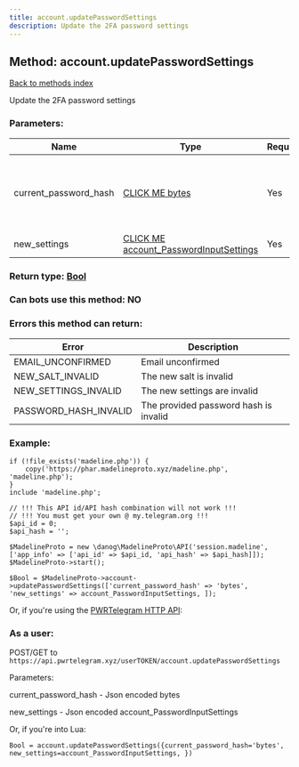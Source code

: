 ```yaml
---
title: account.updatePasswordSettings
description: Update the 2FA password settings
---
```

## Method: account.updatePasswordSettings  
[Back to methods index](index.md)


Update the 2FA password settings

### Parameters:

| Name     |    Type       | Required | Description |
|----------|---------------|----------|-------------|
|current\_password\_hash|[CLICK ME bytes](../types/bytes.md) | Yes|Use only if you have set a 2FA password: `$current_salt = $MadelineProto->account->getPassword()['current_salt']; $current_password_hash = hash('sha256', $current_salt.$password.$current_salt, true);`|
|new\_settings|[CLICK ME account\_PasswordInputSettings](../types/account_PasswordInputSettings.md) | Yes|New 2FA settings|


### Return type: [Bool](../types/Bool.md)

### Can bots use this method: **NO**


### Errors this method can return:

| Error    | Description   |
|----------|---------------|
|EMAIL_UNCONFIRMED|Email unconfirmed|
|NEW_SALT_INVALID|The new salt is invalid|
|NEW_SETTINGS_INVALID|The new settings are invalid|
|PASSWORD_HASH_INVALID|The provided password hash is invalid|


### Example:


```
if (!file_exists('madeline.php')) {
    copy('https://phar.madelineproto.xyz/madeline.php', 'madeline.php');
}
include 'madeline.php';

// !!! This API id/API hash combination will not work !!!
// !!! You must get your own @ my.telegram.org !!!
$api_id = 0;
$api_hash = '';

$MadelineProto = new \danog\MadelineProto\API('session.madeline', ['app_info' => ['api_id' => $api_id, 'api_hash' => $api_hash]]);
$MadelineProto->start();

$Bool = $MadelineProto->account->updatePasswordSettings(['current_password_hash' => 'bytes', 'new_settings' => account_PasswordInputSettings, ]);
```

Or, if you're using the [PWRTelegram HTTP API](https://pwrtelegram.xyz):



### As a user:

POST/GET to `https://api.pwrtelegram.xyz/userTOKEN/account.updatePasswordSettings`

Parameters:

current_password_hash - Json encoded bytes

new_settings - Json encoded account_PasswordInputSettings




Or, if you're into Lua:

```
Bool = account.updatePasswordSettings({current_password_hash='bytes', new_settings=account_PasswordInputSettings, })
```

